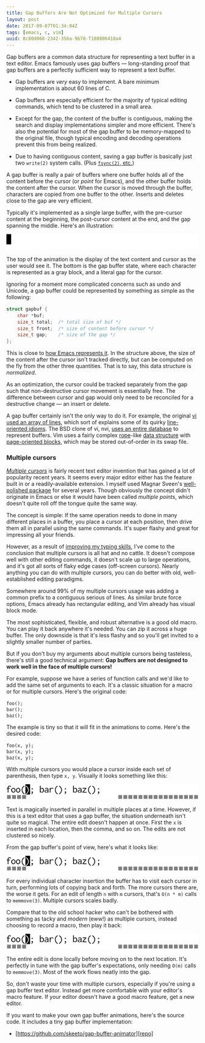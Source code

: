 ```yaml
---
title: Gap Buffers Are Not Optimized for Multiple Cursors
layout: post
date: 2017-09-07T01:34:04Z
tags: [emacs, c, vim]
uuid: 8c80d068-2342-356a-9b78-f180806418a4
---
```


Gap buffers are a common data structure for representing a text buffer
in a text editor. Emacs famously uses gap buffers — long-standing proof
that gap buffers are a perfectly sufficient way to represent a text
buffer.

* Gap buffers are *very* easy to implement. A bare minimum
  implementation is about 60 lines of C.

* Gap buffers are especially efficient for the majority of typical
  editing commands, which tend to be clustered in a small area.

* Except for the gap, the content of the buffer is contiguous, making
  the search and display implementations simpler and more efficient.
  There's also the potential for most of the gap buffer to be
  memory-mapped to the original file, though typical encoding and
  decoding operations prevent this from being realized.

* Due to having contiguous content, saving a gap buffer is basically
  just two `write(2)` system calls. (Plus [`fsync(2)`, etc.][fsync])

A gap buffer is really a pair of buffers where one buffer holds all of
the content before the cursor (or *point* for Emacs), and the other
buffer holds the content after the cursor. When the cursor is moved
through the buffer, characters are copied from one buffer to the
other. Inserts and deletes close to the gap are very efficient.

Typically it's implemented as a single large buffer, with the
pre-cursor content at the beginning, the post-cursor content at the
end, and the gap spanning the middle. Here's an illustration:

![](/img/gap-buffer/intro.gif)

The top of the animation is the display of the text content and cursor
as the user would see it. The bottom is the gap buffer state, where
each character is represented as a gray block, and a literal gap for
the cursor.

Ignoring for a moment more complicated concerns such as undo and
Unicode, a gap buffer could be represented by something as simple as
the following:

~~~c
struct gapbuf {
    char *buf;
    size_t total;  /* total size of buf */
    size_t front;  /* size of content before cursor */
    size_t gap;    /* size of the gap */
};
~~~

This is close to [how Emacs represents it][emacs]. In the structure
above, the size of the content after the cursor isn't tracked directly,
but can be computed on the fly from the other three quantities. That is
to say, this data structure is *normalized*.

As an optimization, the cursor could be tracked separately from the
gap such that non-destructive cursor movement is essentially free. The
difference between cursor and gap would only need to be reconciled for
a destructive change — an insert or delete.

A gap buffer certainly isn't the only way to do it. For example, the
original [vi used an array of lines][editors], which sort of explains
some of its quirky [line-oriented idioms][bs]. The BSD clone of vi, nvi,
[uses an entire database][nvi] to represent buffers. Vim uses a fairly
complex [rope][rope]-like [data structure][memline] with [page-oriented
blocks][vim], which may be stored out-of-order in its swap file.

### Multiple cursors

[*Multiple cursors*][er] is fairly recent text editor invention that
has gained a lot of popularity recent years. It seems every major
editor either has the feature built in or a readily-available
extension. I myself used Magnar Sveen's [well-polished package][mc]
for several years. Though obviously the concept didn't originate in
Emacs or else it would have been called *multiple points*, which
doesn't quite roll off the tongue quite the same way.

The concept is simple: If the same operation needs to done in many
different places in a buffer, you place a cursor at each position, then
drive them all in parallel using the same commands. It's super flashy
and great for impressing all your friends.

However, as a result of [improving my typing skills][typing], I've come
to the conclusion that multiple cursors is all hat and no cattle. It
doesn't compose well with other editing commands, it doesn't scale up to
large operations, and it's got all sorts of flaky edge cases (off-screen
cursors). Nearly anything you can do with multiple cursors, you can do
better with old, well-established editing paradigms.

Somewhere around 99% of my multiple cursors usage was adding a common
prefix to a contiguous serious of lines. As similar brute force
options, Emacs already has rectangular editing, and Vim already has
visual block mode.

The most sophisticated, flexible, and robust alternative is a good old
macro. You can play it back anywhere it's needed. You can zip it across
a huge buffer. The only downside is that it's less flashy and so you'll
get invited to a slightly smaller number of parties.

But if you don't buy my arguments about multiple cursors being
tasteless, there's still a good technical argument: **Gap buffers are
not designed to work well in the face of multiple cursors!**

For example, suppose we have a series of function calls and we'd like to
add the same set of arguments to each. It's a classic situation for a
macro or for multiple cursors. Here's the original code:

    foo();
    bar();
    baz();

The example is tiny so that it will fit in the animations to come.
Here's the desired code:

    foo(x, y);
    bar(x, y);
    baz(x, y);

With multiple cursors you would place a cursor inside each set of
parenthesis, then type `x, y`. Visually it looks something like this:

![](/img/gap-buffer/illusion.gif)

Text is magically inserted in parallel in multiple places at a time.
However, if this is a text editor that uses a gap buffer, the
situation underneath isn't quite so magical. The entire edit doesn't
happen at once. First the `x` is inserted in each location, then the
comma, and so on. The edits are not clustered so nicely.

From the gap buffer's point of view, here's what it looks like:

![](/img/gap-buffer/multicursors.gif)

For every individual character insertion the buffer has to visit each
cursor in turn, performing lots of copying back and forth. The more
cursors there are, the worse it gets. For an edit of length `n` with
`m` cursors, that's `O(n * m)` calls to `memmove(3)`. Multiple cursors
scales badly.

Compare that to the old school hacker who can't be bothered with
something as tacky and *modern* (eww!) as multiple cursors, instead
choosing to record a macro, then play it back:

![](/img/gap-buffer/macros.gif)

The entire edit is done locally before moving on to the next location.
It's perfectly in tune with the gap buffer's expectations, only needing
`O(m)` calls to `memmove(3)`. Most of the work flows neatly into the
gap.

So, don't waste your time with multiple cursors, especially if you're
using a gap buffer text editor. Instead get more comfortable with your
editor's macro feature. If your editor doesn't have a good macro
feature, get a new editor.

If you want to make your own gap buffer animations, here's the source
code. It includes a tiny gap buffer implementation:

* [https://github.com/skeeto/gap-buffer-animator][repo]


[bs]: http://vimhelp.appspot.com/options.txt.html#'backspace'
[editors]: https://ecc-comp.blogspot.com/2015/05/a-brief-glance-at-how-5-text-editors.html
[emacs]: http://git.savannah.gnu.org/cgit/emacs.git/tree/src/buffer.h?h=emacs-25.2#n425
[er]: http://emacsrocks.com/e13.html
[mc]: https://github.com/magnars/multiple-cursors.el
[memline]: https://github.com/vim/vim/blob/e723c42836d971180d1bf9f98916966c5543fff1/src/memline.c
[nvi]: https://en.wikipedia.org/wiki/Nvi
[repo]: https://github.com/skeeto/gap-buffer-animator
[rope]: https://en.wikipedia.org/wiki/Rope_(data_structure)
[typing]: /blog/2017/04/01/
[vim]: http://www.free-soft.org/FSM/english/issue01/vim.html
[fsync]: https://stackoverflow.com/a/7433149
